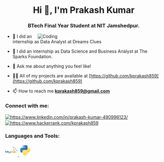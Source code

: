 <h1 align="center">Hi 👋, I'm Prakash Kumar</h1>
<h3 align="center">BTech Final Year Student at NIT Jamshedpur.</h3>

<img align="right" alt="Coding" width="400" src="https://raw.githubusercontent.com/gist/MedRedha/fd8e2481bde2610c96b9aafde543879c/raw/88624e8d31c4295973dcb7c900dacf0edc0a6d99/coding.gif">

- 🔭 I did an internship as Data Analyst at Dreams Clues
- 🔭 I did an internship as Data Science and Business Analyst at The Sparks Foundation.
- 💬 Ask me about anything you feel like!

- 👨‍💻 All of my projects are available at [https://github.com/kprakash859](https://github.com/kprakash859)

- 📫 How to reach me **kprakash859@gmail.com**

<h3 align="left">Connect with me:</h3>
<p align="left">
<a href="https://linkedin.com/in/https://www.linkedin.com/in/prakash-kumar-490996123/" target="blank"><img align="center" src="https://raw.githubusercontent.com/rahuldkjain/github-profile-readme-generator/master/src/images/icons/Social/linked-in-alt.svg" alt="https://www.linkedin.com/in/prakash-kumar-490996123/" height="30" width="40" /></a>
<a href="https://www.hackerrank.com/https://www.hackerrank.com/kprakash859" target="blank"><img align="center" src="https://raw.githubusercontent.com/rahuldkjain/github-profile-readme-generator/master/src/images/icons/Social/hackerrank.svg" alt="https://www.hackerrank.com/kprakash859" height="30" width="40" /></a>
</p>

<h3 align="left">Languages and Tools:</h3>
<p align="left"> <a href="https://www.mysql.com/" target="_blank" rel="noreferrer"> <img src="https://raw.githubusercontent.com/devicons/devicon/master/icons/mysql/mysql-original-wordmark.svg" alt="mysql" width="40" height="40"/> </a> <a href="https://www.python.org" target="_blank" rel="noreferrer"> <img src="https://raw.githubusercontent.com/devicons/devicon/master/icons/python/python-original.svg" alt="python" width="40" height="40"/> </a> </p>

